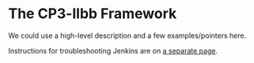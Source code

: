 # The CP3-llbb Framework

We could use a high-level description and a few examples/pointers here.

Instructions for troubleshooting Jenkins are on [a separate page](fwk_jenkins.md).
